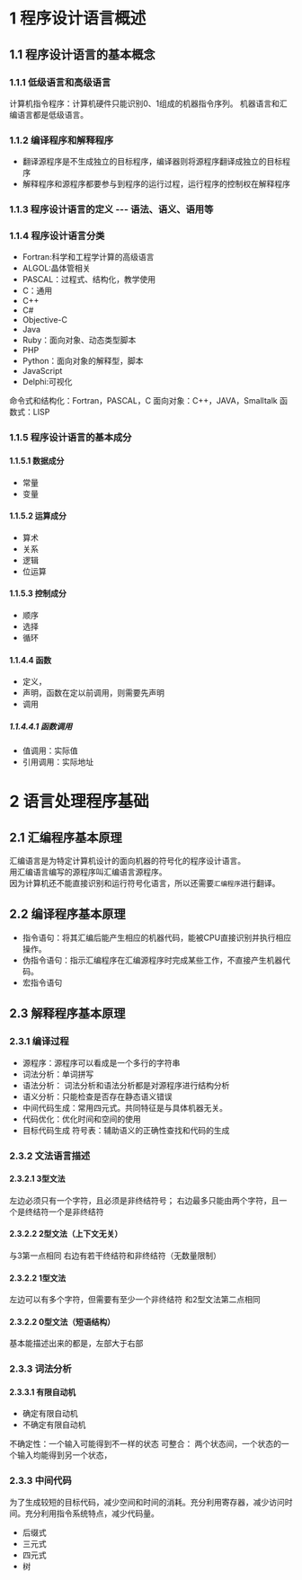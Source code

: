 # 1 程序设计语言概述

## 1.1 程序设计语言的基本概念

### 1.1.1 低级语言和高级语言
计算机指令程序：计算机硬件只能识别0、1组成的机器指令序列。
机器语言和汇编语言都是低级语言。

### 1.1.2 编译程序和解释程序
- 翻译源程序是不生成独立的目标程序，编译器则将源程序翻译成独立的目标程序
- 解释程序和源程序都要参与到程序的运行过程，运行程序的控制权在解释程序

### 1.1.3 程序设计语言的定义  --- 语法、语义、语用等

### 1.1.4 程序设计语言分类
- Fortran:科学和工程学计算的高级语言
- ALGOL:晶体管相关
- PASCAL：过程式、结构化，教学使用
- C：通用
- C++
- C#
- Objective-C
- Java
- Ruby：面向对象、动态类型脚本
- PHP
- Python：面向对象的解释型，脚本
- JavaScript
- Delphi:可视化

命令式和结构化：Fortran，PASCAL，C
面向对象：C++，JAVA，Smalltalk
函数式：LISP


### 1.1.5 程序设计语言的基本成分

#### 1.1.5.1 数据成分
- 常量
- 变量

#### 1.1.5.2 运算成分
- 算术
- 关系
- 逻辑 
- 位运算

#### 1.1.5.3 控制成分
- 顺序
- 选择
- 循环

#### 1.1.4.4 函数
- 定义，
- 声明，函数在定以前调用，则需要先声明
- 调用
  
##### 1.1.4.4.1 函数调用
- 值调用：实际值
- 引用调用：实际地址

# 2 语言处理程序基础

## 2.1 汇编程序基本原理
汇编语言是为特定计算机设计的面向机器的符号化的程序设计语言。<br>
用汇编语言编写的源程序叫汇编语言源程序。<br>
因为计算机还不能直接识别和运行符号化语言，所以还需要`汇编程序`进行翻译。


## 2.2 编译程序基本原理
- 指令语句：将其汇编后能产生相应的机器代码，能被CPU直接识别并执行相应操作。
- 伪指令语句：指示汇编程序在汇编源程序时完成某些工作，不直接产生机器代码。
- 宏指令语句


## 2.3 解释程序基本原理

### 2.3.1 编译过程
- 源程序：源程序可以看成是一个多行的字符串
- 词法分析：单词拼写
- 语法分析： 词法分析和语法分析都是对源程序进行结构分析
- 语义分析：只能检查是否存在静态语义错误
- 中间代码生成：常用四元式。共同特征是与具体机器无关。
- 代码优化：优化时间和空间的使用
- 目标代码生成
符号表：辅助语义的正确性查找和代码的生成

### 2.3.2 文法语言描述

#### 2.3.2.1 3型文法
左边必须只有一个字符，且必须是非终结符号；
右边最多只能由两个字符，且一个是终结符一个是非终结符

#### 2.3.2.2 2型文法（上下文无关）
与3第一点相同
右边有若干终结符和非终结符（无数量限制）

#### 2.3.2.2 1型文法
左边可以有多个字符，但需要有至少一个非终结符
和2型文法第二点相同

#### 2.3.2.2 0型文法（短语结构）
基本能描述出来的都是，左部大于右部

### 2.3.3 词法分析

#### 2.3.3.1 有限自动机

- 确定有限自动机
- 不确定有限自动机

不确定性：一个输入可能得到不一样的状态
可整合： 两个状态间，一个状态的一个输入均能得到另一个状态，


### 2.3.3 中间代码
为了生成较短的目标代码，减少空间和时间的消耗。充分利用寄存器，减少访问时间。充分利用指令系统特点，减少代码量。
- 后缀式
- 三元式
- 四元式
- 树